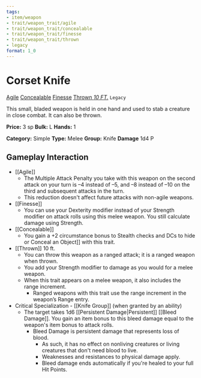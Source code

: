 ```yaml
---
tags:
- item/weapon
- trait/weapon_trait/agile
- trait/weapon_trait/concealable
- trait/weapon_trait/finesse
- trait/weapon_trait/thrown
- legacy
format: 1_0
---
```

#  Corset Knife

[Agile](Agile.md "Weapon Trait") [Concealable](Concealable.md "Weapon Trait") [Finesse](Finesse.md "Weapon Trait") [Thrown _10 FT._](Thrown.md "Weapon Trait") `Legacy`

This small, bladed weapon is held in one hand and used to stab a creature in close combat. It can also be thrown.

**Price:** 3 sp
**Bulk:** L
**Hands:** 1

**Category:** Simple
**Type:** Melee
**Group:** Knife
**Damage** 1d4 P

## Gameplay Interaction

- [[Agile]]
	- The Multiple Attack Penalty you take with this weapon on the second attack on your turn is –4 instead of –5, and –8 instead of –10 on the third and subsequent attacks in the turn.
	- This reduction doesn't affect future attacks with non-agile weapons.
- [[Finesse]]
	- You can use your Dexterity modifier instead of your Strength modifier on attack rolls using this melee weapon. You still calculate damage using Strength.
- [[Concealable]]
	- You gain a +2 circumstance bonus to Stealth checks and DCs to hide or Conceal an Object]] with this trait.
- [[Thrown]] 10 ft.
	- You can throw this weapon as a ranged attack; it is a ranged weapon when thrown.
	- You add your Strength modifier to damage as you would for a melee weapon.
	- When this trait appears on a melee weapon, it also includes the range increment.
		- Ranged weapons with this trait use the range increment in the weapon’s Range entry.
- Critical Specialization - [[Knife Group]] (when granted by an ability)
	- The target takes 1d6 [[Persistent Damage|Persistent]] [[Bleed Damage]]. You gain an item bonus to this bleed damage equal to the weapon's item bonus to attack rolls.
		- Bleed Damage is persistent damage that represents loss of blood.
			- As such, it has no effect on nonliving creatures or living creatures that don't need blood to live.
			- Weaknesses and resistances to physical damage apply.
			- Bleed damage ends automatically if you're healed to your full Hit Points.